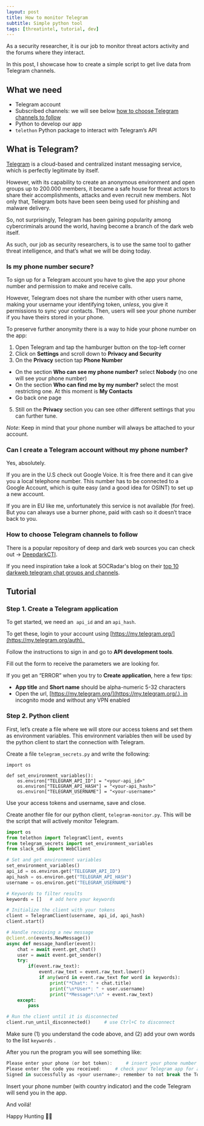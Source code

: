 ```yaml
---
layout: post
title: How to monitor Telegram
subtitle: Simple python tool
tags: [threatintel, tutorial, dev]
---
```


As a security researcher, it is our job to monitor threat actors activity and the forums where they interact.

In this post, I showcase how to create a simple script to get live data from Telegram channels.

  

## What we need

- Telegram account
- Subscribed channels: we will see below [how to choose Telegram channels to follow](#how-to-choose-telegram-channels-to-follow)
- Python to develop our app
- `telethon` Python package to interact with Telegram’s API


## What is Telegram?

[Telegram](https://telegram.org/) is a cloud-based and centralized instant messaging service, which is perfectly legitimate by itself.  

However, with its capability to create an anonymous environment and open groups up to 200.000 members, it became a safe house for threat actors to share their accomplishments, attacks and even recruit new members. Not only that, Telegram bots have been seen being used for phishing and malware delivery.

So, not surprisingly, Telegram has been gaining popularity among cybercriminals around the world, having become a branch of the dark web itself.

As such, our job as security researchers, is to use the same tool to gather threat intelligence, and that’s what we will be doing today.

  

### Is my phone number secure?

To sign up for a Telegram account you have to give the app your phone number and permission to make and receive calls.

However, Telegram does not share the number with other users name, making your username your identifying token, _unless_, you give it permissions to sync your contacts. Then, users will see your phone number if you have theirs stored in your phone.

  

To preserve further anonymity there is a way to hide your phone number on the app:

1. Open Telegram and tap the hamburger button on the top-left corner
2. Click on **Settings** and scroll down to **Privacy and Security**
3. On the **Privacy** section tap **Phone Number**
- On the section **Who can see my phone number?** select **Nobody** (no one will see your phone number)
- On the section **Who can find me by my number?** select the most restricting one. At this moment is **My Contacts**
- Go back one page
5. Still on the **Privacy** section you can see other different settings that you can further tune.

  

_Note_: Keep in mind that your phone number will always be attached to your account.

  

### Can I create a Telegram account without my phone number?

Yes, absolutely.

If you are in the U.S check out Google Voice. It is free there and it can give you a local telephone number. This number has to be connected to a Google Account, which is quite easy (and a good idea for OSINT) to set up a new account.

If you are in EU like me, unfortunately this service is not available (for free). But you can always use a burner phone, paid with cash so it doesn’t trace back to you.

  

### How to choose Telegram channels to follow

There is a popular repository of deep and dark web sources you can check out → [DeepdarkCTI](https://github.com/fastfire/deepdarkCTI/blob/main/telegram.md "https://github.com/fastfire/deepdarkCTI/blob/main/telegram.md").

If you need inspiration take a look at SOCRadar's blog on their [top 10 darkweb telegram chat groups and channels](https://socradar.io/the-top-10-dark-web-telegram-chat-groups-and-channels/ "https://socradar.io/the-top-10-dark-web-telegram-chat-groups-and-channels/").

  

  

## Tutorial

### Step 1. Create a Telegram application

To get started, we need an  `api_id` and an `api_hash`. 

To get these, login to your account using [https://my.telegram.org/](https://my.telegram.org/auth). 

Follow the instructions to sign in and go to **API development tools**.

Fill out the form to receive the parameters we are looking for.

  

If you get an “ERROR” when you try to **Create application**, here a few tips:

- **App title** and **Short name** should be alpha-numeric 5-32 characters
- Open the url, [https://my.telegram.org/](https://my.telegram.org/.), in incognito mode and without any VPN enabled

  

### Step 2. Python client

First, let’s create a file where we will store our access tokens and set them as environment variables. This environment variables then will be used by the python client to start the connection with Telegram.

  

Create a file `⁠telegram_secrets.py`⁠ and write the following:

```
import os

def set_environment_variables():
    os.environ["TELEGRAM_API_ID"] = "<your-api_id>"
    os.environ["TELEGRAM_API_HASH"] = "<your-api_hash>"
    os.environ["TELEGRAM_USERNAME"] = "<your-username>"

```

Use your access tokens and username, save and close.

  

Create another file for our python client, `⁠telegram-monitor.py`⁠. This will be the script that will actively monitor Telegram.

  

```python
import os
from telethon import TelegramClient, events
from telegram_secrets import set_environment_variables
from slack_sdk import WebClient

# Set and get environment variables
set_environment_variables()
api_id = os.environ.get("TELEGRAM_API_ID")
api_hash = os.environ.get("TELEGRAM_API_HASH")
username = os.environ.get("TELEGRAM_USERNAME")

# Keywords to filter results
keywords = []   # add here your keywords

# Initialize the client with your tokens
client = TelegramClient(username, api_id, api_hash)
client.start()

# Handle receiving a new message
@client.on(events.NewMessage())
async def message_handler(event):
    chat = await event.get_chat()
    user = await event.get_sender()
    try:
        if(event.raw_text):
            event.raw_text = event.raw_text.lower()
            if any(word in event.raw_text for word in keywords):
                print("*Chat*: " + chat.title)
                print("\n*User*: " + user.username)
                print("*Message*:\n" + event.raw_text)
    except:
        pass

# Run the client until it is disconnected
client.run_until_disconnected()     # use Ctrl+C to disconnect

```

  

Make sure (1) you understand the code above, and (2) add your own words to the list `⁠keywords`⁠ .

  

After you run the program you will see something like:
```powershell
Please enter your phone (or bot token):     # insert your phone number 
Please enter the code you received:     # check your Telegram app for a message with a code  
Signed in successfully as <your username>; remember to not break the ToS or you will risk an account ban!
```
  

Insert your phone number (with country indicator) and the code Telegram will send you in the app.

  

And voilá!

Happy Hunting 🕵️‍♀️